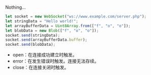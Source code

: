 Nothing...

```js
let socket = new WebSocket("ws://www.example.com/server.php");
let stringData = "Hello world!";
let arrayBufferData = Uint8Array.from(["f", "o", "o"]);
let blobData = new Blob(["f", "o", "o"]);
socket.send(stringData);
socket.send(arrayBufferData.buffer);
socket.send(blobData);
```

- open：在连接成功建立时触发。
- error：在发生错误时触发。连接无法存续。
- close：在连接关闭时触发。
